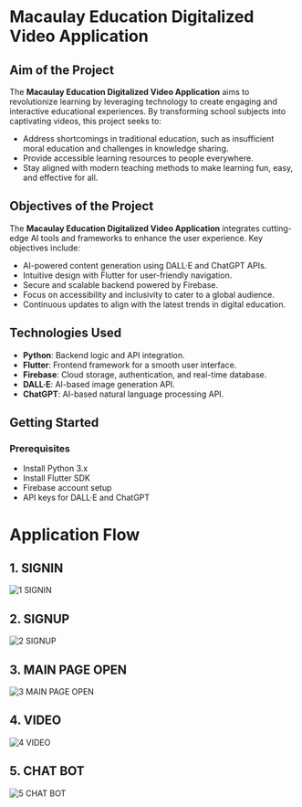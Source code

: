 # Macaulay Education Digitalized Video Application

## Aim of the Project

The **Macaulay Education Digitalized Video Application** aims to revolutionize learning by leveraging technology to create engaging and interactive educational experiences. By transforming school subjects into captivating videos, this project seeks to:

- Address shortcomings in traditional education, such as insufficient moral education and challenges in knowledge sharing.
- Provide accessible learning resources to people everywhere.
- Stay aligned with modern teaching methods to make learning fun, easy, and effective for all.

## Objectives of the Project

The **Macaulay Education Digitalized Video Application** integrates cutting-edge AI tools and frameworks to enhance the user experience. Key objectives include:

- AI-powered content generation using DALL·E and ChatGPT APIs.
- Intuitive design with Flutter for user-friendly navigation.
- Secure and scalable backend powered by Firebase.
- Focus on accessibility and inclusivity to cater to a global audience.
- Continuous updates to align with the latest trends in digital education.

## Technologies Used

- **Python**: Backend logic and API integration.
- **Flutter**: Frontend framework for a smooth user interface.
- **Firebase**: Cloud storage, authentication, and real-time database.
- **DALL·E**: AI-based image generation API.
- **ChatGPT**: AI-based natural language processing API.

## Getting Started

### Prerequisites

- Install Python 3.x
- Install Flutter SDK
- Firebase account setup
- API keys for DALL·E and ChatGPT

# Application Flow

## 1. SIGNIN
![1 SIGNIN](https://github.com/user-attachments/assets/d24809a8-b916-435c-984c-349a866f4b7f)

## 2. SIGNUP
![2 SIGNUP](https://github.com/user-attachments/assets/d99ef61d-38aa-43b5-8040-148c6984b111)

## 3. MAIN PAGE OPEN
![3 MAIN PAGE OPEN](https://github.com/user-attachments/assets/7250f01f-3101-470c-ba9e-012e45304ab6)

## 4. VIDEO
![4 VIDEO](https://github.com/user-attachments/assets/78093cad-84e9-4d4e-b2a4-025df0f2bb1b)

## 5. CHAT BOT
![5 CHAT BOT](https://github.com/user-attachments/assets/008765d9-603d-4bb8-bf01-ca48d0a595f7)


